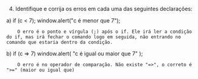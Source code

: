 4. Identifique e corrija os erros em cada uma das seguintes declarações:

a)
if (c < 7);
window.alert("c é menor que 7");

        O erro é o ponto e vírgula (;) após o if. Ele irá ler a condição do if, mas irá fechar o comando logo em seguida, não entrando no comando que estaria dentro da condição.

b) 
if (c => 7)
window.alert( "c é igual ou maior que 7" );

        O erro é no operador de comparação. Não existe "=>", o correto é ">=" (maior ou igual que)
